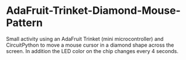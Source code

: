 # AdaFruit-Trinket-Diamond-Mouse-Pattern
Small activity using an AdaFruit Trinket (mini microcontroller) and CircuitPython to move a mouse cursor in a diamond shape across the screen.  In addition the LED color on the chip changes every 4 seconds.
